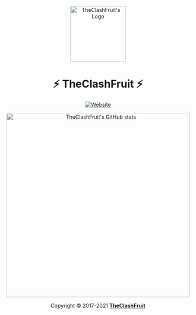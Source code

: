 <p align="center">
  <img alt="TheClashFruit's Logo" src="https://theclashfruit.ga/img/favicon.png" height="150px" width="150px">
  <h1 align="center">⚡ TheClashFruit ⚡</h1>
</p>

<p align="center" id="badges">
  <a href="https://www.theclashfruit.ga"><img alt="Website" src="https://img.shields.io/website?style=for-the-badge&url=https%3A%2F%2Fwww.theclashfruit.ga"></a>
</p>

<p align="center">
  <img alt="TheClashFruit's GitHub stats" src="https://github-readme-stats.vercel.app/api?username=TheClashFruit&show_icons=true&count_private=true&bg_color=00000000&text_color=007769b3&icon_color=00796b&title_color=00796b&border_color=007769b3" align="center" width="494px">
</p>

<p align="center">
  Copyright &copy; 2017-2021 <a href="https://bit.ly/3bgQPpC"><b>TheClashFruit</b></a>
</p>
